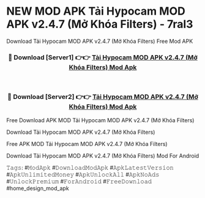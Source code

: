 # NEW MOD APK Tải Hypocam MOD APK v2.4.7 (Mở Khóa Filters) - 7ral3
Download Tải Hypocam MOD APK v2.4.7 (Mở Khóa Filters) Free Mod APK

<div align="center">
<h3>🔴 Download [Server1] 👉👉 <a href="https://apk-comot.site?title=Tải_Hypocam_MOD_APK_v2.4.7_(Mở_Khóa_Filters)">Tải Hypocam MOD APK v2.4.7 (Mở Khóa Filters) Mod Apk</a></h3><br>

<h3>🔴 Download [Server2] 👉👉 <a href="https://apk-comot.site?title=Tải_Hypocam_MOD_APK_v2.4.7_(Mở_Khóa_Filters)">Tải Hypocam MOD APK v2.4.7 (Mở Khóa Filters) Mod Apk</a></h3>
</div>


Free Download APK MOD Tải Hypocam MOD APK v2.4.7 (Mở Khóa Filters)

Download Tải Hypocam MOD APK v2.4.7 (Mở Khóa Filters) 

Free APK MOD Tải Hypocam MOD APK v2.4.7 (Mở Khóa Filters) 

Download Tải Hypocam MOD APK v2.4.7 (Mở Khóa Filters) Mod For Android

𝚃𝚊𝚐𝚜: #𝙼𝚘𝚍𝙰𝚙𝚔 #𝙳𝚘𝚠𝚗𝚕𝚘𝚊𝚍𝙼𝚘𝚍𝙰𝚙𝚔 #𝙰𝚙𝚔𝙻𝚊𝚝𝚎𝚜𝚝𝚅𝚎𝚛𝚜𝚒𝚘𝚗 #𝙰𝚙𝚔𝚄𝚗𝚕𝚒𝚖𝚒𝚝𝚎𝚍𝙼𝚘𝚗𝚎𝚢 #𝙰𝚙𝚔𝚄𝚗𝚕𝚘𝚌𝚔𝙰𝚕𝚕 #𝙰𝚙𝚔𝙽𝚘𝙰𝚍𝚜 #𝚄𝚗𝚕𝚘𝚌𝚔𝙿𝚛𝚎𝚖𝚒𝚞𝚖 #𝙵𝚘𝚛𝙰𝚗𝚍𝚛𝚘𝚒𝚍 #𝙵𝚛𝚎𝚎𝙳𝚘𝚠𝚗𝚕𝚘𝚊𝚍 #home_design_mod_apk